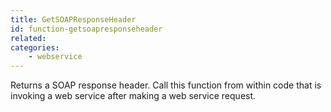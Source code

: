 ```yaml
---
title: GetSOAPResponseHeader
id: function-getsoapresponseheader
related:
categories:
    - webservice
---
```


Returns a SOAP response header. Call this function
from within code that is invoking a web service after
making a web service request.